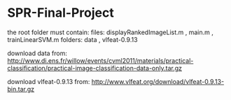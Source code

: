 # SPR-Final-Project

the root folder must contain:
  files: displayRankedImageList.m , main.m , trainLinearSVM.m
  folders: data , vlfeat-0.9.13


download data from:
http://www.di.ens.fr/willow/events/cvml2011/materials/practical-classification/practical-image-classification-data-only.tar.gz

download vlfeat-0.9.13 from:
http://www.vlfeat.org/download/vlfeat-0.9.13-bin.tar.gz
